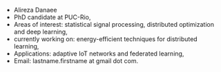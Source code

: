 - Alireza Danaee
- PhD candidate at PUC-Rio,
- Areas of interest: statistical signal processing, distributed optimization and deep learning,
- currently working on: energy-efficient techniques for distributed learning,
- Applications: adaptive IoT networks and federated learning,
- Email: lastname.firstname at gmail dot com.

<!---
AlirezaDanaee/AlirezaDanaee is a ✨ special ✨ repository because its `README.md` (this file) appears on your GitHub profile.
You can click the Preview link to take a look at your changes.
--->
